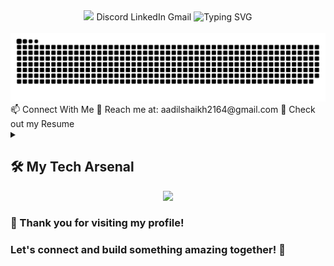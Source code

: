 <div align="center">
<img src="https://readme-typing-svg.herokuapp.com?font=Poppins&weight=700&size=28&duration=4500&pause=1000&color=0E75B6&width=350&center=true&width=480&lines=%3C+Hello+World,+Glen+Here+%2F%3E;%3C+Full+Stack+Developer+%2F%3E](https://readme-typing-svg.herokuapp.com?font=Poppins&weight=700&size=25&pause=1000&color=40BBEDE8&background=2311DD00&center=true&vCenter=true&width=435&lines=%22+Hello+World%2C+Aadil+here+%22;%22+Full+Stack+Developer%22">
Discord LinkedIn Gmail
<img src="https://readme-typing-svg.herokuapp.com?font=Fira+Code&weight=600&size=24&duration=3000&pause=1000&color=FF69B4&center=true&vCenter=true&width=435&lines=Let's+Transform+Ideas;Into+Reality!+✨" alt="Typing SVG" /> </div> <br/> <div align="center"> <img src="https://raw.githubusercontent.com/platane/snk/output/github-contribution-grid-snake-dark.svg" alt="Snake animation" /> </div>
📫 Connect With Me
📧 Reach me at: aadilshaikh2164@gmail.com
📄 Check out my Resume
<details> <summary><h2>🛠️ My Tech Arsenal</h2></summary> <div align="center">
👨‍💻 Programming
<div> <img src="https://skillicons.dev/icons?i=c,cpp,python" /> </div>
🎨 Frontend
<div> <img src="https://skillicons.dev/icons?i=html,css,js,ts,react,bootstrap" /> </div>
⚙️ Backend & Frameworks
<div> <img src="https://skillicons.dev/icons?i=php,nodejs,express,django" /> </div>
🗄️ Database
<div> <img src="https://skillicons.dev/icons?i=mongodb,mysql,firebase" /> </div>
📱 Mobile Development
<div> <img src="https://skillicons.dev/icons?i=flutter,react" /> </div>
🔧 Tools
<div> <img src="https://skillicons.dev/icons?i=vscode,figma" /> </div> </div> </details> <div align="center"> <img src="https://capsule-render.vercel.app/api?type=waving&color=gradient&height=100&section=footer" /> </div>
  
  ### 🙏 Thank you for visiting my profile! 
  ### Let's connect and build something amazing together! 🚀

</div>
